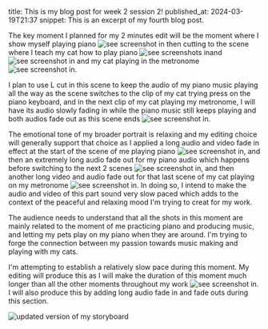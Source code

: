 
title: This is my blog post for week 2 session 2!
published_at: 2024-03-19T21:37
snippet: This is an excerpt of my fourth blog post.

The key moment I planned for my 2 minutes edit will be the moment where I show myself playing piano ![see screenshot in](/w01s1/piano.png) then cutting to the scene where I teach my cat how to play piano ![see screenshots in](/w01s1/catplayspiano.png)and ![see screenshot in](/w01s1/catplayspianonext.png) and my cat playing in the metronome ![see screenshot in](/w01s1/piano.png).

I plan to use L cut in this scene to keep the audio of my piano music playing all the way as the scene switches to the clip of my cat trying press on the piano keyboard, and in the next clip of my cat playing my metronome, I will have its audio slowly fading in while the piano music still keeps playing and both audios fade out as this scene ends ![see screenshot in](/w01s1/Lcut.png).

The emotional tone of my broader portrait is relaxing and my editing choice will generally support that choice as I applied a long audio and video fade in effect at the start of the scene of me playing piano ![see screenshot in](/w01s1/audiofadeinlong.png), and then an extremely long audio fade out for my piano audio which happens before switching to the next 2 scenes ![see screenshot in](/w01s1/audiofadeout.png), and then another long video and audio fade out for that last scene of my cat playing on my metronome ![see screenshot in](/w01s1/catmetronome.png). In doing so, I intend to make the audio and video of this part sound very slow paced which adds to the context of the peaceful and relaxing mood I'm trying to creat for my work.

The audience needs to understand that all the shots in this moment are mainly related to the moment of me practicing piano and producing music, and letting my pets play on my piano when they are around. I'm trying to forge the connection between my passion towards music making and playing with my cats.

I'm attempting to establish a relatively slow pace during this moment. My editing will produce this as I will make the duration of this moment much longer than all the other moments throughout my work ![see screenshot in](/w01s1/long.png). I will also produce this by adding long audio fade in and fade outs during this section.

![updated version of my storyboard](/w01s1/storyboard_final_sonic.png)
